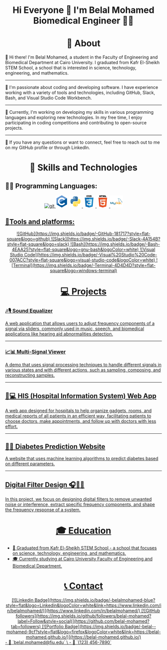 <h1 align="center">Hi Everyone 👋 I'm Belal Mohamed <br> Biomedical Engineer 👨‍🔬 </h1>

<h1 align="center"> 🌠 About </h1>
👋 Hi there! I'm Belal Mohamed, a student in the Faculty of Engineering and Biomedical Department at Cairo University. I graduated from Kafr El-Sheikh STEM School, a school that is interested in science, technology, engineering, and mathematics.

---

🔭 I'm passionate about coding and developing software. I have experience working with a variety of tools and technologies, including GitHub, Slack, Bash, and Visual Studio Code Workbench.

---

🌱 Currently, I'm working on developing my skills in various programming languages and exploring new technologies. In my free time, I enjoy participating in coding competitions and contributing to open-source projects.

---
💬 If you have any questions or want to connect, feel free to reach out to me on my GitHub profile or through LinkedIn.


<h1 align="center"> 🔬 Skills and Technologies  </h1> 

## 👨‍💻 Programming Languages:
<p align="center">
 <a href="https://git-scm.com/" target="_blank" rel="noreferrer"> <img src="https://www.vectorlogo.zone/logos/git-scm/git-scm-icon.svg" alt="git" width="40" height="40"/> </a>
<img src="https://raw.githubusercontent.com/devicons/devicon/master/icons/c/c-original.svg" alt="c" width="40" height="40"/> </a> <a href="https://www.w3schools.com/cpp/" target="_blank" rel="noreferrer">
<img src="https://raw.githubusercontent.com/devicons/devicon/master/icons/python/python-original.svg" alt="python" width="40" height="40"/> </a> <a href="https://www.w3schools.com/css/" target="_blank" rel="noreferrer"> 
<img src="https://raw.githubusercontent.com/devicons/devicon/master/icons/css3/css3-original-wordmark.svg" alt="css3" width="40" height="40"/> </a> <a href="https://www.w3.org/html/" target="_blank" rel="noreferrer"> 
<img src="https://raw.githubusercontent.com/devicons/devicon/master/icons/html5/html5-original-wordmark.svg" alt="html5" width="40" height="40"/> </a> <a href="https://www.mysql.com/" target="_blank" rel="noreferrer"> 
<img src="https://raw.githubusercontent.com/devicons/devicon/master/icons/mysql/mysql-original-wordmark.svg" alt="mysql" width="40" height="40"/> </a> <a href="https://opencv.org/" target="_blank" rel="noreferrer">
  </p>
  
## 🔧Tools and platforms:
<center>
![GitHub](https://img.shields.io/badge/-GitHub-181717?style=flat-square&logo=github)
![Slack](https://img.shields.io/badge/-Slack-4A154B?style=flat-square&logo=slack)
![Bash](https://img.shields.io/badge/-Bash-4EAA25?style=flat-square&logo=gnu-bash&logoColor=white)
![Visual Studio Code](https://img.shields.io/badge/-Visual%20Studio%20Code-007ACC?style=flat-square&logo=visual-studio-code&logoColor=white)
![Terminal](https://img.shields.io/badge/-Terminal-4D4D4D?style=flat-square&logo=windows-terminal)
</center>

<h1 align="center"> 💻 Projects </h1> 


### 🎶🎙️ Sound Equalizer

A web application that allows users to adjust frequency components of a signal via sliders, commonly used in music, speech, and biomedical applications like hearing aid abnormalities detection.

---

### 📈📊 Multi-Signal Viewer

A demo that uses signal processing techniques to handle different signals in various states and with different actions, such as sampling, composing, and reconstructing samples.

---

## 🏥💻 HIS (Hospital Information System) Web App

A web app designed for hospitals to help organize gadgets, rooms, and medical reports of all patients in an efficient way, facilitating patients to choose doctors, make appointments, and follow up with doctors with less effort.

---

## 💉🔮 Diabetes Prediction Website

A website that uses machine learning algorithms to predict diabetes based on different parameters.

---

## Digital Filter Design 🎧📡🧬

In this project, we focus on designing digital filters to remove unwanted noise or interference, extract specific frequency components, and shape the frequency response of a system.


<h1 align="center">🎓 Education</h1> 
 

- 🏫 Graduated from Kafr El-Sheikh STEM School - a school that focuses on science, technology, engineering, and mathematics.
- 🎓 Currently studying at Cairo University Faculty of Engineering and Biomedical Department.


<h1 align="center">📞 Contact</h1>  
<center>
[![Linkedin Badge](https://img.shields.io/badge/-belalmohamed-blue?style=flat&logo=Linkedin&logoColor=white&link=https://www.linkedin.com/in/belalmohamed/)](https://www.linkedin.com/in/belalmohamed/)
[![GitHub followers](https://img.shields.io/github/followers/belal-mohamed?label=Follow&style=social)](https://github.com/belal-mohamed?tab=followers)
[![Portfolio Badge](https://img.shields.io/badge/-belal--mohamed-9cf?style=flat&logo=firefox&logoColor=white&link=https://belal-mohamed.github.io/)](https://belal-mohamed.github.io/)
 </center>
- 📧 `belal.mohamed@fiu.edu` \
- 📱 `(123) 456-7890`
